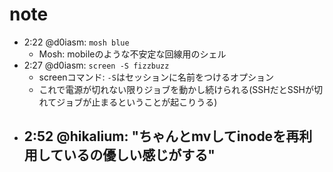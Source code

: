# note
- 2:22 @d0iasm: `mosh blue`
  - Mosh: mobileのような不安定な回線用のシェル
- 2:27 @d0iasm: `screen -S fizzbuzz`
  - screenコマンド: `-S`はセッションに名前をつけるオプション
  - これで電源が切れない限りジョブを動かし続けられる(SSHだとSSHが切れてジョブが止まるということが起こりうる)
- 2:52 @hikalium: "ちゃんとmvしてinodeを再利用しているの優しい感じがする"
  - 
